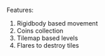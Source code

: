 Features:
1. Rigidbody based movement
2. Coins collection
3. Tilemap based levels
4. Flares to destroy tiles
